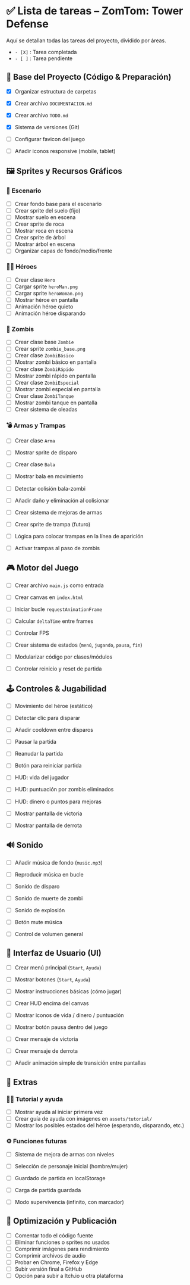 # ✅ Lista de tareas – ZomTom: Tower Defense

Aquí se detallan todas las tareas del proyecto, dividido por áreas.  
- `- [X]` : Tarea completada  
- `- [ ]` : Tarea pendiente  



## 🧱 Base del Proyecto (Código & Preparación)
- [X] Organizar estructura de carpetas
- [X] Crear archivo `DOCUMENTACION.md`
- [X] Crear archivo `TODO.md`
- [X] Sistema de versiones (Git)
- [ ] Configurar favicon del juego
- [ ] Añadir iconos responsive (mobile, tablet)



## 🖼️ Sprites y Recursos Gráficos

### 🎨 Escenario
- [ ] Crear fondo base para el escenario
- [ ] Crear sprite del suelo (fijo)
- [ ] Mostrar suelo en escena
- [ ] Crear sprite de roca
- [ ] Mostrar roca en escena
- [ ] Crear sprite de árbol
- [ ] Mostrar árbol en escena
- [ ] Organizar capas de fondo/medio/frente

### 🧍‍♂️ Héroes
- [ ] Crear clase `Hero`
- [ ] Cargar sprite `heroMan.png`
- [ ] Cargar sprite `heroWoman.png`
- [ ] Mostrar héroe en pantalla
- [ ] Animación héroe quieto
- [ ] Animación héroe disparando

### 🧟 Zombis
- [ ] Crear clase base `Zombie`
- [ ] Crear sprite `zombie_base.png`
- [ ] Crear clase `ZombiBásico`
- [ ] Mostrar zombi básico en pantalla
- [ ] Crear clase `ZombiRápido`
- [ ] Mostrar zombi rápido en pantalla
- [ ] Crear clase `ZombiEspecial`
- [ ] Mostrar zombi especial en pantalla
- [ ] Crear clase `ZombiTanque`
- [ ] Mostrar zombi tanque en pantalla
- [ ] Crear sistema de oleadas

### 💣 Armas y Trampas
- [ ] Crear clase `Arma`
- [ ] Mostrar sprite de disparo
- [ ] Crear clase `Bala`
- [ ] Mostrar bala en movimiento
- [ ] Detectar colisión bala-zombi
- [ ] Añadir daño y eliminación al colisionar
- [ ] Crear sistema de mejoras de armas
- [ ] Crear sprite de trampa (futuro)
- [ ] Lógica para colocar trampas en la línea de aparición
- [ ] Activar trampas al paso de zombis



## 🎮 Motor del Juego
- [ ] Crear archivo `main.js` como entrada
- [ ] Crear canvas en `index.html`
- [ ] Iniciar bucle `requestAnimationFrame`
- [ ] Calcular `deltaTime` entre frames
- [ ] Controlar FPS
- [ ] Crear sistema de estados (`menú`, `jugando`, `pausa`, `fin`)
- [ ] Modularizar código por clases/módulos
- [ ] Controlar reinicio y reset de partida



## 🕹️ Controles & Jugabilidad
- [ ] Movimiento del héroe (estático)
- [ ] Detectar clic para disparar
- [ ] Añadir cooldown entre disparos
- [ ] Pausar la partida
- [ ] Reanudar la partida
- [ ] Botón para reiniciar partida
- [ ] HUD: vida del jugador
- [ ] HUD: puntuación por zombis eliminados
- [ ] HUD: dinero o puntos para mejoras
- [ ] Mostrar pantalla de victoria
- [ ] Mostrar pantalla de derrota



## 🔊 Sonido
- [ ] Añadir música de fondo (`music.mp3`)
- [ ] Reproducir música en bucle
- [ ] Sonido de disparo
- [ ] Sonido de muerte de zombi
- [ ] Sonido de explosión
- [ ] Botón mute música
- [ ] Control de volumen general



## 🧠 Interfaz de Usuario (UI)
- [ ] Crear menú principal (`Start`, `Ayuda`)
- [ ] Mostrar botones (`Start`, `Ayuda`)
- [ ] Mostrar instrucciones básicas (cómo jugar)
- [ ] Crear HUD encima del canvas
- [ ] Mostrar iconos de vida / dinero / puntuación
- [ ] Mostrar botón pausa dentro del juego
- [ ] Crear mensaje de victoria
- [ ] Crear mensaje de derrota
- [ ] Añadir animación simple de transición entre pantallas



## 🧪 Extras

### 🧑‍🏫 Tutorial y ayuda
- [ ] Mostrar ayuda al iniciar primera vez
- [ ] Crear guía de ayuda con imágenes en `assets/tutorial/`
- [ ] Mostrar los posibles estados del héroe (esperando, disparando, etc.)

### ⚙️ Funciones futuras
- [ ] Sistema de mejora de armas con niveles
- [ ] Selección de personaje inicial (hombre/mujer)
- [ ] Guardado de partida en localStorage
- [ ] Carga de partida guardada
- [ ] Modo supervivencia (infinito, con marcador)



## 🧹 Optimización y Publicación
- [ ] Comentar todo el código fuente
- [ ] Eliminar funciones o sprites no usados
- [ ] Comprimir imágenes para rendimiento
- [ ] Comprimir archivos de audio
- [ ] Probar en Chrome, Firefox y Edge
- [ ] Subir versión final a GitHub
- [ ] Opción para subir a Itch.io u otra plataforma
